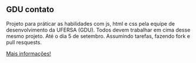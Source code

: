 ## GDU contato

Projeto para práticar as habilidades com js, html e css pela equipe de desenvolvimento da UFERSA (GDU).
Todos devem trabalhar em cima desse mesmo projeto. Até o dia 5 de setembro. Assumindo tarefas, fazendo fork e pull resquests.

[Mais informações!](https://github.com/jhonylucas74/gdu-contatos/issues/1)
